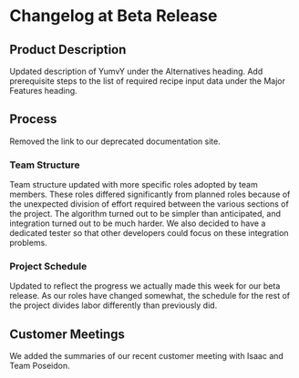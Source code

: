# Changelog at Beta Release

## Product Description

Updated description of YumvY under the Alternatives heading. Add prerequisite steps to the list of required recipe input data under the Major Features heading.

## Process

Removed the link to our deprecated documentation site.

### Team Structure
Team structure updated with more specific roles adopted by team members. These roles differed significantly from planned roles because of the unexpected division of effort required between the various sections of the project. The algorithm turned out to be simpler than anticipated, and integration turned out to be much harder. We also decided to have a dedicated tester so that other developers could focus on these integration problems.

### Project Schedule
Updated to reflect the progress we actually made this week for our beta release. As our roles have changed somewhat, the schedule for the rest of the project divides labor differently than previously did. 

## Customer Meetings

We added the summaries of our recent customer meeting with Isaac and Team Poseidon. 
